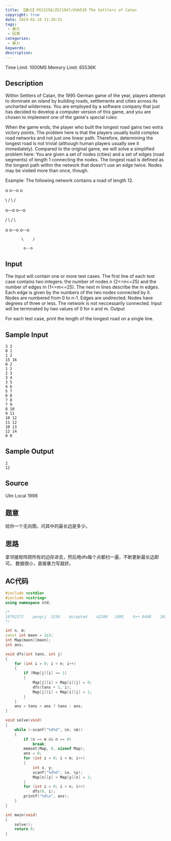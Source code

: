 ```yaml
---
title: 【暴力】POJ2258/ZOJ1947/UVA539 The Settlers of Catan
copyright: true
date: 2019-02-16 11:20:51
tags:
 - 暴力
 - 回溯
categories:
 - 暴力
keywords:
description:
---
```


Time Limit: 1000MS		Memory Limit: 65536K

## Description

Within Settlers of Catan, the 1995 German game of the year, players attempt to dominate an island by building roads, settlements and cities across its uncharted wilderness. 
You are employed by a software company that just has decided to develop a computer version of this game, and you are chosen to implement one of the game's special rules: 

When the game ends, the player who built the longest road gains two extra victory points. 
The problem here is that the players usually build complex road networks and not just one linear path. Therefore, determining the longest road is not trivial (although human players usually see it immediately). 
Compared to the original game, we will solve a simplified problem here: You are given a set of nodes (cities) and a set of edges (road segments) of length 1 connecting the nodes. 
The longest road is defined as the longest path within the network that doesn't use an edge twice. Nodes may be visited more than once, though. 

Example: The following network contains a road of length 12. 

o      o--o      o

 \    /    \    /

  o--o      o--o

 /    \    /    \

o      o--o      o--o

           \    /

            o--o
<!-- more -->

## Input

The input will contain one or more test cases. 
The first line of each test case contains two integers: the number of nodes n (2<=n<=25) and the number of edges m (1<=m<=25). The next m lines describe the m edges. Each edge is given by the numbers of the two nodes connected by it. Nodes are numbered from 0 to n-1. Edges are undirected. Nodes have degrees of three or less. The network is not neccessarily connected. 
Input will be terminated by two values of 0 for n and m.
Output

For each test case, print the length of the longest road on a single line.

## Sample Input
```
3 2
0 1
1 2
15 16
0 2
1 2
2 3
3 4
3 5
4 6
5 7
6 8
7 8
7 9
8 10
9 11
10 12
11 12
10 13
12 14
0 0
```

## Sample Output
```
2
12
```

## Source
Ulm Local 1998

## 题意
给你一个无向图，问其中的最长边是多少。

## 思路
拿邻接矩阵把所有的边存进去，然后用dfs每个点都扫一遍，不断更新最长边即可。
数据很小，直接暴力写就好。
 
## AC代码
```c++
#include <cstdio>
#include <cstring>
using namespace std;

/*
19792272	pengrj	2258	Accepted	4228K	16MS	G++	844B	2019-02-16 11:08:57
*/

int n, m;
const int maxn = 1e3;
int Map[maxn][maxn];
int ans;

void dfs(int tans, int j)
{
    for (int i = 0; i < n; i++)
    {
        if (Map[j][i] == 1)
        {
            Map[j][i] = Map[i][j] = 0;
            dfs(tans + 1, i);
            Map[j][i] = Map[i][j] = 1;
        }
    }
    ans = tans > ans ? tans : ans;
}

void solve(void)
{
    while (~scanf("%d%d", &n, &m))
    {
        if (n == m && n == 0)
            break;
        memset(Map, 0, sizeof Map);
        ans = 0;
        for (int i = 0; i < m; i++)
        {
            int x, y;
            scanf("%d%d", &x, &y);
            Map[x][y] = Map[y][x] = 1;
        }
        for (int i = 0; i < n; i++)
            dfs(0, i);
        printf("%d\n", ans);
    }
}

int main(void)
{
    solve();
    return 0;
}
```
